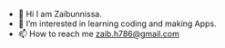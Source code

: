 - 👋 Hi I am Zaibunnissa.
- 👀 I’m interested in learning coding and making Apps.
- 📫 How to reach me zaib.h786@gmail.com

<!---
ZaibH/ZaibH is a ✨ special ✨ repository because its `README.md` (this file) appears on your GitHub profile.
You can click the Preview link to take a look at your changes.
--->
